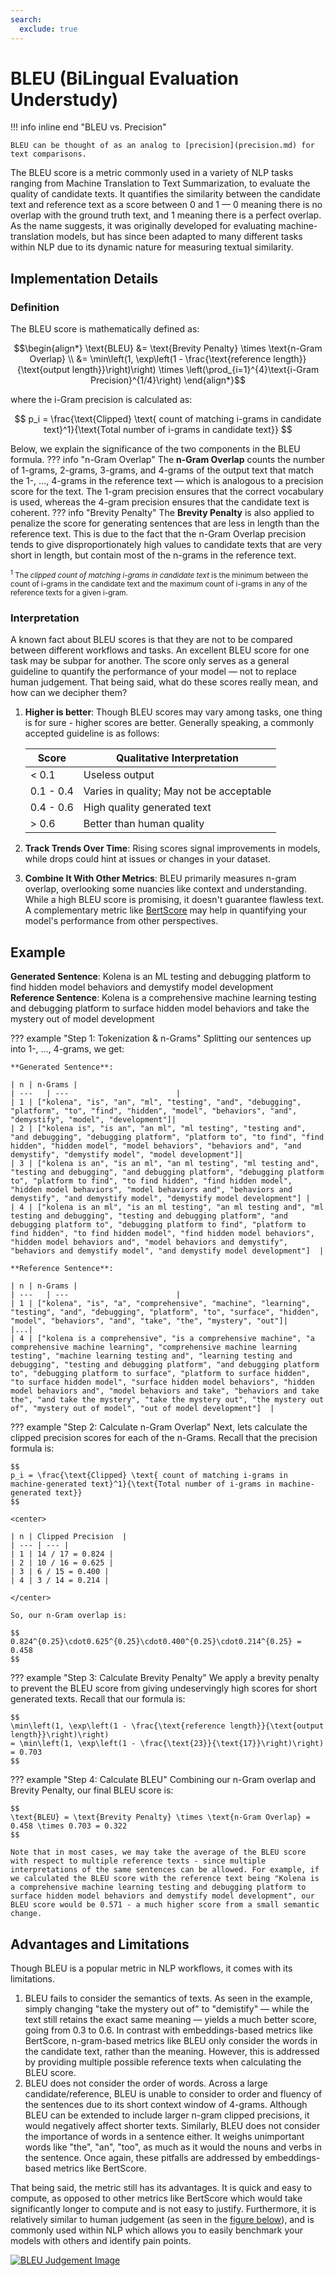 ```yaml
---
search:
  exclude: true
---
```


# BLEU (**B**i**L**ingual **E**valuation **U**nderstudy)

!!! info inline end "BLEU vs. Precision"

    BLEU can be thought of as an analog to [precision](precision.md) for text comparisons.

The BLEU score is a metric commonly used in a variety of NLP tasks ranging from Machine Translation to Text Summarization, to evaluate the quality of candidate texts. It quantifies the similarity between the candidate text and reference text as a score between 0 and 1 — 0 meaning there is no overlap with the ground truth text, and 1 meaning there is a perfect overlap. As the name suggests, it was originally developed for evaluating machine-translation models, but has since been adapted to many different tasks within NLP due to its dynamic nature for measuring textual similarity.

## Implementation Details
### Definition
The BLEU score is mathematically defined as:

$$\begin{align*} \text{BLEU} &= \text{Brevity Penalty} \times \text{n-Gram Overlap} \\
&= \min\left(1, \exp\left(1 - \frac{\text{reference length}}{\text{output length}}\right)\right) \times \left(\prod_{i=1}^{4}\text{i-Gram Precision}^{1/4}\right)
\end{align*}$$

where the i-Gram precision is calculated as:

$$
p_i = \frac{\text{Clipped} \text{ count of matching i-grams in candidate text}^1}{\text{Total number of i-grams in candidate text}}
$$

Below, we explain the significance of the two components in the BLEU formula.
??? info "n-Gram Overlap"
    The **n-Gram Overlap** counts the number of 1-grams, 2-grams, 3-grams, and 4-grams of the output text that match the 1-, ..., 4-grams in the reference text — which is analogous to a precision score for the text. The 1-gram precision ensures that the correct vocabulary is used, whereas the 4-gram precision ensures that the candidate text is coherent.
??? info "Brevity Penalty"
    The **Brevity Penalty** is also applied to penalize the score for generating sentences that are less in length than the reference text. This is due to the fact that the n-Gram Overlap precision tends to give disproportionately high values to candidate texts that are very short in length, but contain most of the n-grams in the reference text.

<div class="footnote-content">
    <p style="font-size: smaller;">
        <sup>1</sup> The <i>clipped count of matching i-grams in candidate text</i> is the minimum between the count of i-grams in the candidate text and the maximum count of i-grams in any of the reference texts for a given i-gram.
    </p>
</div>

### Interpretation
A known fact about BLEU scores is that they are not to be compared between different workflows and tasks. An excellent BLEU score for one task may be subpar for another. The score only serves as a general guideline to quantify the performance of your model — not to replace human judgement. That being said, what do these scores really mean, and how can we decipher them?

1. **Higher is better**: Though BLEU scores may vary among tasks, one thing is for sure - higher scores are better. Generally speaking, a commonly accepted guideline is as follows: <br>

    | Score | Qualitative Interpretation |
    | ---   | ---                        |
    | < 0.1 | Useless output             |
    | 0.1 - 0.4 | Varies in quality; May not be acceptable |
    | 0.4 - 0.6 | High quality generated text |
    | > 0.6 | Better than human quality  |

2. **Track Trends Over Time**: Rising scores signal improvements in models, while drops could hint at issues or changes in your dataset.

3. **Combine It With Other Metrics**: BLEU primarily measures n-gram overlap, overlooking some nuancies like context and understanding. While a high BLEU score is promising, it doesn't guarantee flawless text. A complementary metric like [BertScore](bertscore.md) may help in quantifying your model's performance from other perspectives.

## Example

**Generated Sentence**: Kolena is an ML testing and debugging platform to find hidden model behaviors and demystify model development <br>
**Reference Sentence**: Kolena is a comprehensive machine learning testing and debugging platform to surface hidden model behaviors and take the mystery out of model development

??? example "Step 1: Tokenization & n-Grams"
    Splitting our sentences up into 1-, ..., 4-grams, we get:

    **Generated Sentence**:

    | n | n-Grams |
    | ---   | ---                        |
    | 1 | ["kolena", "is", "an", "ml", "testing", "and", "debugging", "platform", "to", "find", "hidden", "model", "behaviors", "and", "demystify", "model", "development"]|
    | 2 | ["kolena is", "is an", "an ml", "ml testing", "testing and", "and debugging", "debugging platform", "platform to", "to find", "find hidden", "hidden model", "model behaviors", "behaviors and", "and demystify", "demystify model", "model development"]|
    | 3 | ["kolena is an", "is an ml", "an ml testing", "ml testing and", "testing and debugging", "and debugging platform", "debugging platform to", "platform to find", "to find hidden", "find hidden model", "hidden model behaviors", "model behaviors and", "behaviors and demystify", "and demystify model", "demystify model development"] |
    | 4 | ["kolena is an ml", "is an ml testing", "an ml testing and", "ml testing and debugging", "testing and debugging platform", "and debugging platform to", "debugging platform to find", "platform to find hidden", "to find hidden model", "find hidden model behaviors", "hidden model behaviors and", "model behaviors and demystify", "behaviors and demystify model", "and demystify model development"]  |

    **Reference Sentence**:

    | n | n-Grams |
    | ---   | ---                        |
    | 1 | ["kolena", "is", "a", "comprehensive", "machine", "learning", "testing", "and", "debugging", "platform", "to", "surface", "hidden", "model", "behaviors", "and", "take", "the", "mystery", "out"]|
    |...|
    | 4 | ["kolena is a comprehensive", "is a comprehensive machine", "a comprehensive machine learning", "comprehensive machine learning testing", "machine learning testing and", "learning testing and debugging", "testing and debugging platform", "and debugging platform to", "debugging platform to surface", "platform to surface hidden", "to surface hidden model", "surface hidden model behaviors", "hidden model behaviors and", "model behaviors and take", "behaviors and take the", "and take the mystery", "take the mystery out", "the mystery out of", "mystery out of model", "out of model development"]  |

??? example "Step 2: Calculate n-Gram Overlap"
    Next, lets calculate the clipped precision scores for each of the n-Grams. Recall that the precision formula is:

    $$
    p_i = \frac{\text{Clipped} \text{ count of matching i-grams in machine-generated text}^1}{\text{Total number of i-grams in machine-generated text}}
    $$

    <center>

    | n | Clipped Precision  |
    | --- | --- |
    | 1 | 14 / 17 = 0.824 |
    | 2 | 10 / 16 = 0.625 |
    | 3 | 6 / 15 = 0.400 |
    | 4 | 3 / 14 = 0.214 |

    </center>

    So, our n-Gram overlap is:

    $$
    0.824^{0.25}\cdot0.625^{0.25}\cdot0.400^{0.25}\cdot0.214^{0.25} = 0.458
    $$

??? example "Step 3: Calculate Brevity Penalty"
    We apply a brevity penalty to prevent the BLEU score from giving undeservingly high scores for short generated texts. Recall that our formula is:

    $$
    \min\left(1, \exp\left(1 - \frac{\text{reference length}}{\text{output length}}\right)\right)
    = \min\left(1, \exp\left(1 - \frac{\text{23}}{\text{17}}\right)\right)
    = 0.703
    $$

??? example "Step 4: Calculate BLEU"
    Combining our n-Gram overlap and Brevity Penalty, our final BLEU score is:

    $$
    \text{BLEU} = \text{Brevity Penalty} \times \text{n-Gram Overlap} = 0.458 \times 0.703 = 0.322
    $$

    Note that in most cases, we may take the average of the BLEU score with respect to multiple reference texts - since multiple interpretations of the same sentences can be allowed. For example, if we calculated the BLEU score with the reference text being "Kolena is a comprehensive machine learning testing and debugging platform to surface hidden model behaviors and demystify model development", our BLEU score would be 0.571 - a much higher score from a small semantic change.


## Advantages and Limitations
Though BLEU is a popular metric in NLP workflows, it comes with its limitations.

1. BLEU fails to consider the semantics of texts. As seen in the example, simply changing "take the mystery out of" to "demistify" — while the text still retains the exact same meaning — yields a much better score, going from 0.3 to 0.6. In contrast with embeddings-based metrics like BertScore, n-gram-based metrics like BLEU only consider the words in the candidate text, rather than the meaning. However, this is addressed by providing multiple possible reference texts when calculating the BLEU score.
2. BLEU does not consider the order of words. Across a large candidate/reference, BLEU is unable to consider to order and fluency of the sentences due to its short context window of 4-grams. Although BLEU can be extended to include larger n-gram clipped precisions, it would negatively affect shorter texts. Similarly, BLEU does not consider the importance of words in a sentence either. It weighs unimportant words like "the", "an", "too", as much as it would the nouns and verbs in the sentence. Once again, these pitfalls are addressed by embeddings-based metrics like BertScore.

That being said, the metric still has its advantages. It is quick and easy to compute, as opposed to other metrics like BertScore which would take significantly longer to compute and is not easy to justify. Furthermore, it is relatively similar to human judgement (as seen in the [figure below](https://aclanthology.org/P02-1040.pdf)), and is commonly used within NLP which allows you to easily benchmark your models with others and identify pain points.

[![BLEU Judgement Image](../assets/images/bleu-judgement.png)](https://aclanthology.org/P02-1040.pdf)
